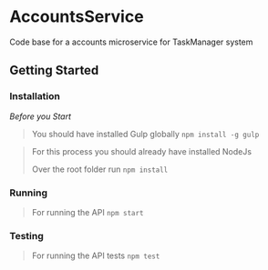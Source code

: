 # AccountsService
Code base for a accounts microservice for TaskManager system

## Getting Started

### Installation
*Before you Start*
> You should have installed Gulp globally `npm install -g gulp`

>For this process you should already have installed NodeJs
> 
>Over the root folder run `npm install`

### Running 
> For running the API `npm start`

### Testing
> For running the API tests `npm test`

